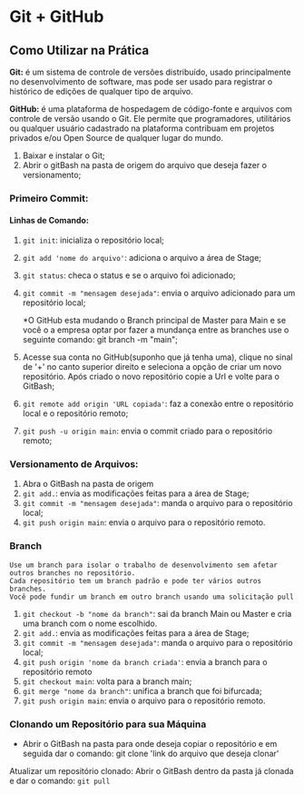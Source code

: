 # Git + GitHub
## Como Utilizar na Prática

<strong>Git:</strong> é um sistema de controle de versões distribuído, usado principalmente no desenvolvimento de software, mas pode ser usado para registrar o histórico de edições de qualquer tipo de arquivo.

<strong>GitHub:</strong> é uma plataforma de hospedagem de código-fonte e arquivos com controle de versão usando o Git. Ele permite que programadores, utilitários ou qualquer usuário cadastrado na plataforma contribuam em projetos privados e/ou Open Source de qualquer lugar do mundo.

1. Baixar e instalar o Git;
2. Abrir o gitBash na pasta de origem do arquivo que deseja fazer o versionamento;

### Primeiro Commit:
#### Linhas de Comando:
1. <code>git init</code>: inicializa o repositório local;
2. <code>git add 'nome do arquivo'</code>: adiciona o arquivo a área de Stage;
3. <code>git status</code>: checa o status e se o arquivo foi adicionado;
4. <code>git commit -m "mensagem desejada"</code>: envia o arquivo adicionado para um repositório local;

   *O GitHub esta mudando o Branch principal de Master para Main e se você o a empresa optar por fazer a mundança entre as branches use o seguinte comando: git branch -m "main";

5. Acesse sua conta no GitHub(suponho que já tenha uma), clique no sinal de '+' no canto superior direito e seleciona a opção de criar um novo repositório. Após criado o novo repositório copie a Url e volte para o GitBash;
6. <code>git remote add origin 'URL copiada'</code>: faz a conexão entre o repositório local e o repositório remoto;
7. <code>git push -u origin main</code>: envia o commit criado para o repositório remoto;

### Versionamento de Arquivos:
1. Abra o GitBash na pasta de origem
2. <code>git add.</code>: envia as modificações feitas para a área de Stage;
3. <code>git commit -m "mensagem desejada"</code>: manda o arquivo para o repositório local;
4. <code>git push origin main</code>: envia o arquivo para o repositório remoto.

### Branch
    Use um branch para isolar o trabalho de desenvolvimento sem afetar outros branches no repositório. 
    Cada repositório tem um branch padrão e pode ter vários outros branches.
    Você pode fundir um branch em outro branch usando uma solicitação pull
1. <code>git checkout -b "nome da branch"</code>: sai da branch Main ou Master e cria uma branch com o nome escolhido.
2. <code>git add.</code>: envia as modificações feitas para a área de Stage;
3. <code>git commit -m "mensagem desejada"</code>: manda o arquivo para o repositório local;
4. <code>git push origin 'nome da branch criada'</code>: envia a branch para o repositório remoto
5. <code>git checkout main</code>: volta para a branch main;
6. <code>git merge "nome da branch"</code>: unifica a branch que foi bifurcada;
7. <code>git push origin main</code>: envia o arquivo para o repositório remoto.

### Clonando um Repositório para sua Máquina
* Abrir o GitBash na pasta para onde deseja copiar o repositório e em seguida dar o comando:
  git clone 'link do arquivo que deseja clonar'

Atualizar um repositório clonado:
    Abrir o GitBash dentro da pasta já clonada e dar o comando:
    <code>git pull</code>


